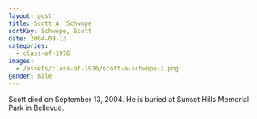 ```yaml
---
layout: post
title: Scott A. Schwope
sortKey: Schwope, Scott
date: 2004-09-13
categories:
  - class-of-1976
images:
  - /assets/class-of-1976/scott-a-schwope-1.png
gender: male
---
```

Scott died on September 13, 2004.  He is buried at Sunset Hills Memorial Park in Bellevue.
